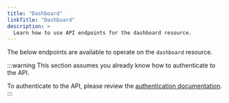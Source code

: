 ```yaml
---
title: "Dashboard"
linkTitle: "Dashboard"
description: >
  Learn how to use API endpoints for the dashboard resource.
---
```


The below endpoints are available to operate on the `dashboard` resource.

:::warning
This section assumes you already know how to authenticate to the API.

To authenticate to the API, please review the [authentication documentation](/docs/reference/api/authentication/).
:::